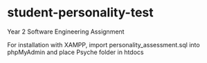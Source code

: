 # student-personality-test
Year 2 Software Engineering Assignment

For installation with XAMPP, import personality_assessment.sql into phpMyAdmin and place Psyche folder in htdocs
